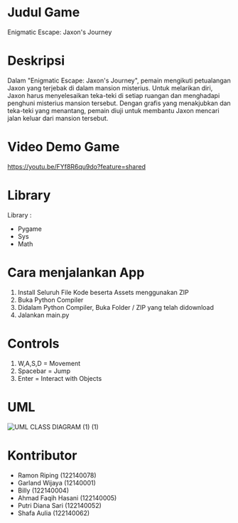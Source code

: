 # Judul Game
Enigmatic Escape: Jaxon's Journey

# Deskripsi
Dalam "Enigmatic Escape: Jaxon's Journey", pemain mengikuti petualangan Jaxon yang terjebak di dalam mansion misterius. Untuk melarikan diri, Jaxon harus menyelesaikan teka-teki di setiap ruangan dan menghadapi penghuni misterius mansion tersebut. Dengan grafis yang menakjubkan dan teka-teki yang menantang, pemain diuji untuk membantu Jaxon mencari jalan keluar dari mansion tersebut.

# Video Demo Game
https://youtu.be/FYf8R6qu9do?feature=shared

# Library
Library : 
- Pygame
- Sys
- Math
          
# Cara menjalankan App
1. Install Seluruh File Kode beserta Assets menggunakan ZIP
2. Buka Python Compiler
3. Didalam Python Compiler, Buka Folder / ZIP yang telah didownload
4. Jalankan main.py

# Controls
1. W,A,S,D = Movement
2. Spacebar = Jump
3. Enter = Interact with Objects

# UML
![UML CLASS DIAGRAM (1) (1)](https://github.com/Nommm-03/Tugas-Besar-PBO/assets/167625310/6cda1905-05fa-42b1-baf5-3791ec5b8af5)


# Kontributor
- Ramon Riping (122140078)
- Garland Wijaya (12140001)
- Billy (122140004)
- Ahmad Faqih Hasani (122140005)
- Putri Diana Sari (122140052)
- Shafa Aulia (122140062)
